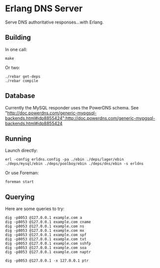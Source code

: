# Erlang DNS Server

Serve DNS authoritative responses...with Erlang.

## Building

In one call:

    make

Or two:

    ./rebar get-deps
    ./rebar compile

## Database

Currently the MySQL responder uses the PowerDNS schema. See "http://doc.powerdns.com/generic-mypgsql-backends.html#idp8855424":http://doc.powerdns.com/generic-mypgsql-backends.html#idp8855424

## Running

Launch directly:

    erl -config erldns.config -pa ./ebin ./deps/lager/ebin ./deps/mysql/ebin ./deps/poolboy/ebin ./deps/dns/ebin -s erldns

Or use Foreman:

    foreman start

## Querying

Here are some queries to try:

    dig -p8053 @127.0.0.1 example.com a
    dig -p8053 @127.0.0.1 example.com cname
    dig -p8053 @127.0.0.1 example.com ns
    dig -p8053 @127.0.0.1 example.com mx
    dig -p8053 @127.0.0.1 example.com spf
    dig -p8053 @127.0.0.1 example.com txt
    dig -p8053 @127.0.0.1 example.com sshfp
    dig -p8053 @127.0.0.1 example.com soa
    dig -p8053 @127.0.0.1 example.com naptr

    dig -p8053 @127.0.0.1 -x 127.0.0.1 ptr

